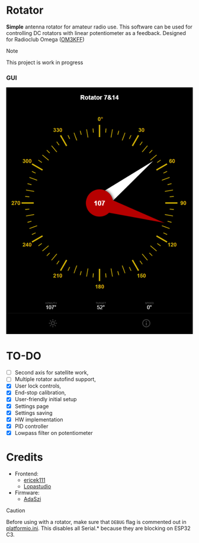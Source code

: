 # Rotator
**Simple** antenna rotator for amateur radio use. This software can be used for controlling DC rotators with linear potentiometer as a feedback. 
Designed for Radioclub Omega ([OM3KFF](https://www.om3kff.sk))

> [!NOTE]
> This project is work in progress

### GUI
![Screenshot of GUI.](GUI.png)

# TO-DO
- [ ] Second axis for satellite work,
- [ ] Multiple rotator autofind support,
- [x] User lock controls,
- [x] End-stop calibration,
- [x] User-friendly initial setup
- [x] Settings page
- [x] Settings saving
- [x] HW implementation
- [x] PID controller
- [x] Lowpass filter on potentiometer

# Credits
- Frontend:
  - [ericek111](https://github.com/ericek111)
  - [Lopastudio](https://github.com/Lopastudio)
- Firmware:
  - [AdaSzi](https://github.com/AdaSzi)

> [!CAUTION]
> Before using with a rotator, make sure that `DEBUG` flag is commented out in [platformio.ini](RotatorFW/platformio.ini). This disables all Serial.* because they are blocking on ESP32 C3.

